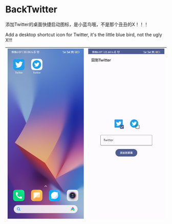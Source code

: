 # BackTwitter

添加Twitter的桌面快捷启动图标，是小蓝鸟哦，不是那个丑丑的X！！！

Add a desktop shortcut icon for Twitter, it's the little blue bird, not the ugly X!!!

| ![](files/img_1.jpg) |   ![](files/img_2.jpg)   |
| -------------------- | ---- |


